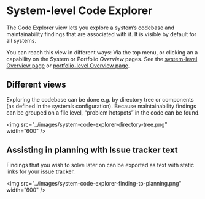 # System-level Code Explorer

The Code Explorer view lets you explore a system’s codebase and maintainability findings that are associated with it. It is visible by default for all systems.  

You can reach this view in different ways: Via the top menu, or clicking an a capability on the System or Portfolio *Overview* pages. See the [system-level Overview page](system-overview.md#navigating-to-capabilities) or [portfolio-level Overview page](portfolio-overview.md#navigating-to-capabilities).

## Different views
Exploring the codebase can be done e.g. by directory tree or components (as defined in the system’s configuration). Because maintainability findings can be grouped on a file level, “problem hotspots” in the code can be found. 

<img src="../images/system-code-explorer-directory-tree.png" width=”600" />


## Assisting in planning with Issue tracker text 
Findings that you wish to solve later on can be exported as text with static links for your issue tracker.

<img src="../images/system-code-explorer-finding-to-planning.png" width=”600" />
